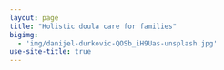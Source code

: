 ```yaml
---
layout: page
title: "Holistic doula care for families"
bigimg:
  - 'img/danijel-durkovic-QOSb_iH9Uas-unsplash.jpg'
use-site-title: true
---
```


